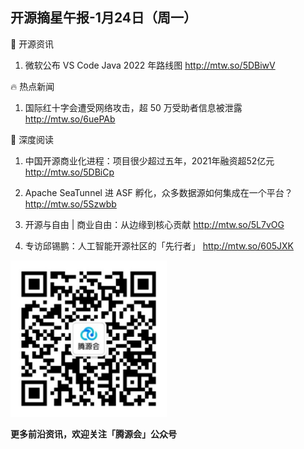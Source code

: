 ## 开源摘星午报-1月24日（周一）

💬 开源资讯

1. 微软公布 VS Code Java 2022 年路线图
http://mtw.so/5DBiwV

🔥 热点新闻

1. 国际红十字会遭受网络攻击，超 50 万受助者信息被泄露
http://mtw.so/6uePAb

👀 深度阅读

1. 中国开源商业化进程：项目很少超过五年，2021年融资超52亿元
http://mtw.so/5DBiCp

2. Apache SeaTunnel 进 ASF 孵化，众多数据源如何集成在一个平台？
http://mtw.so/5Szwbb

3. 开源与自由 | 商业自由：从边缘到核心贡献
http://mtw.so/5L7vOG

4. 专访邱锡鹏：人工智能开源社区的「先行者」
http://mtw.so/605JXK

<img src="https://github.com/weopenprojects/Working-Group/blob/main/materials/%E8%85%BE%E6%BA%90%E4%BC%9A%E5%85%AC%E4%BC%97%E5%8F%B7logo.jpeg" width="250">

**更多前沿资讯，欢迎关注「腾源会」公众号**
